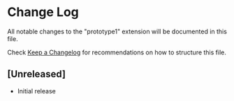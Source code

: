 # Change Log

All notable changes to the "prototype1" extension will be documented in this file.

Check [Keep a Changelog](http://keepachangelog.com/) for recommendations on how to structure this file.

## [Unreleased]

- Initial release